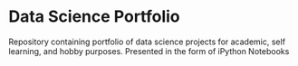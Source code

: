 # Data Science Portfolio
Repository containing portfolio of data science projects for academic, self learning, and hobby purposes. Presented in the form of iPython Notebooks
